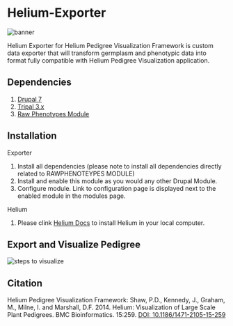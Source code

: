 # Helium-Exporter

![banner](https://user-images.githubusercontent.com/15472253/154712154-3d3388bc-9f87-4968-992a-7b647e9c0522.png)

Helium Exporter for Helium Pedigree Visualization Framework is custom data exporter that will transform germplasm and phenotypic data into format fully compatible with Helium Pedigree Visualization application.

## Dependencies

1. [Drupal 7](https://www.drupal.org/)
2. [Tripal 3.x](http://tripal.info/)
3. [Raw Phenotypes Module](https://github.com/UofS-Pulse-Binfo/rawphenotypes)

## Installation
Exporter
1. Install all dependencies (please note to install all dependencies directly related to RAWPHENOTEYPES MODULE)
2. Install and enable this module as you would any other Drupal Module.
3. Configure module. Link to configuration page is displayed next to the enabled module in the modules page.

Helium

1. Please clink [Helium Docs](https://github.com/cardinalb/helium-docs/wiki/Download-Helium) to install Helium in your local computer.

## Export and Visualize Pedigree
![steps to visualize](https://user-images.githubusercontent.com/15472253/154708936-cc6e2705-86e2-4dcc-bf5e-54756a82cb4e.png)


## Citation
Helium Pedigree Visualization Framework: Shaw, P.D., Kennedy, J., Graham, M., Milne, I. and Marshall, D.F. 2014. Helium: Visualization of Large Scale Plant Pedigrees. BMC Bioinformatics. 15:259. [DOI: 10.1186/1471-2105-15-259](https://bmcbioinformatics.biomedcentral.com/articles/10.1186/1471-2105-15-259)
